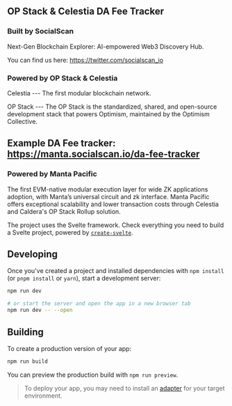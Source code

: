## OP Stack & Celestia DA Fee Tracker

### Built by SocialScan
Next-Gen Blockchain Explorer: AI-empowered Web3 Discovery Hub.

You can find us here: https://twitter.com/socialscan_io 

### Powered by OP Stack & Celestia
Celestia --- The first modular blockchain network.

OP Stack --- The OP Stack is the standardized, shared, and open-source development stack that powers Optimism, maintained by the Optimism Collective.

## Example DA Fee tracker: https://manta.socialscan.io/da-fee-tracker
### Powered by Manta Pacific

The first EVM-native modular execution layer for wide ZK applications adoption, with Manta’s universal circuit and zk interface.
Manta Pacific offers exceptional scalability and lower transaction costs through Celestia and Caldera's OP Stack Rollup solution.


The project uses the Svelte framework. Check everything you need to build a Svelte project, powered by [`create-svelte`](https://github.com/sveltejs/kit/tree/main/packages/create-svelte).

## Developing

Once you've created a project and installed dependencies with `npm install` (or `pnpm install` or `yarn`), start a development server:

```bash
npm run dev

# or start the server and open the app in a new browser tab
npm run dev -- --open
```

## Building

To create a production version of your app:

```bash
npm run build
```

You can preview the production build with `npm run preview`.

> To deploy your app, you may need to install an [adapter](https://kit.svelte.dev/docs/adapters) for your target environment.
